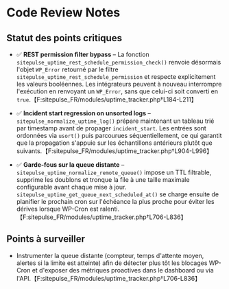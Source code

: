 # Code Review Notes

## Statut des points critiques

- ✅ **REST permission filter bypass** – La fonction `sitepulse_uptime_rest_schedule_permission_check()` renvoie désormais l'objet `WP_Error` retourné par le filtre `sitepulse_uptime_rest_schedule_permission` et respecte explicitement les valeurs booléennes. Les intégrateurs peuvent à nouveau interrompre l'exécution en renvoyant un `WP_Error`, sans que celui-ci soit converti en `true`.【F:sitepulse_FR/modules/uptime_tracker.php†L184-L211】

- ✅ **Incident start regression on unsorted logs** – `sitepulse_normalize_uptime_log()` prépare maintenant un tableau trié par timestamp avant de propager `incident_start`. Les entrées sont ordonnées via `usort()` puis parcourues séquentiellement, ce qui garantit que la propagation s'appuie sur les échantillons antérieurs plutôt que suivants.【F:sitepulse_FR/modules/uptime_tracker.php†L904-L996】
- ✅ **Garde-fous sur la queue distante** – `sitepulse_uptime_normalize_remote_queue()` impose un TTL filtrable, supprime les doublons et tronque la file à une taille maximale configurable avant chaque mise à jour. `sitepulse_uptime_get_queue_next_scheduled_at()` se charge ensuite de planifier le prochain cron sur l'échéance la plus proche pour éviter les dérives lorsque WP-Cron est ralenti.【F:sitepulse_FR/modules/uptime_tracker.php†L706-L836】

## Points à surveiller

- Instrumenter la queue distante (compteur, temps d'attente moyen, alertes si la limite est atteinte) afin de détecter plus tôt les blocages WP-Cron et d'exposer des métriques proactives dans le dashboard ou via l'API.【F:sitepulse_FR/modules/uptime_tracker.php†L706-L836】
